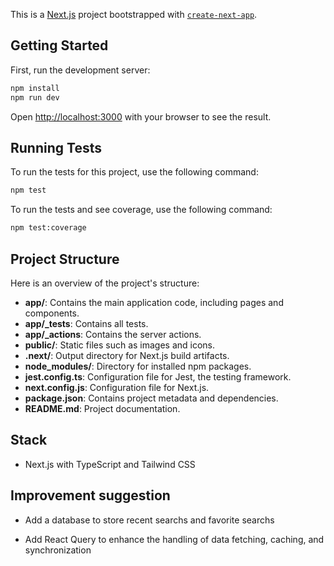 This is a [Next.js](https://nextjs.org) project bootstrapped with [`create-next-app`](https://nextjs.org/docs/app/api-reference/cli/create-next-app).

## Getting Started

First, run the development server:

```bash
npm install
npm run dev
```

Open [http://localhost:3000](http://localhost:3000) with your browser to see the result.

## Running Tests

To run the tests for this project, use the following command:

```bash
npm test
```

To run the tests and see coverage, use the following command:

```bash
npm test:coverage
```

## Project Structure

Here is an overview of the project's structure:

- **app/**: Contains the main application code, including pages and components.
- **app/\_tests**: Contains all tests.
- **app/\_actions**: Contains the server actions.
- **public/**: Static files such as images and icons.
- **.next/**: Output directory for Next.js build artifacts.
- **node_modules/**: Directory for installed npm packages.
- **jest.config.ts**: Configuration file for Jest, the testing framework.
- **next.config.js**: Configuration file for Next.js.
- **package.json**: Contains project metadata and dependencies.
- **README.md**: Project documentation.

## Stack

- Next.js with TypeScript and Tailwind CSS

## Improvement suggestion

- Add a database to store recent searchs and favorite searchs

- Add React Query to enhance the handling of data fetching, caching, and synchronization

